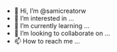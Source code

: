 - 👋 Hi, I’m @samicreatorw
- 👀 I’m interested in ...
- 🌱 I’m currently learning ...
- 💞️ I’m looking to collaborate on ...
- 📫 How to reach me ...

<!---
samicreatorw/samicreatorw is a ✨ special ✨ repository because its `README.md` (this file) appears on your GitHub profile.
You can click the Preview link to take a look at your changes.
--->

